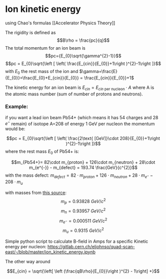 # Ion kinetic energy

using Chao's formulas [[Accelerator Physics Theory]]

The rigidity is defined as
$$B\rho = \frac{pc}{q}$$
The total momentum for an ion beam is
$$pc={E_{0}\sqrt{\gamma^{2}-1}}$$
$$pc = E_{0}\sqrt{\left [ \left( \frac{E_{cin}}{E_{0}}+1\right )^{2}-1\right ]}$$
with $E_{0}$ the rest mass of the ion and $\gamma=\frac{E}{E_{0}}=\frac{E_{0}+E_{cin}}{E_{0}} = \frac{E_{cin}}{E_{0}}+1$

The kinetic energy for an ion beam is $E_{cin}=E_{cin\text{ per nucleon}}\cdot A$ where A is the atomic mass number (sum of number of protons and neutrons).

### Example:
if you want a lead ion beam Pb54+ (which means it has 54 charges and 28 $e^{-}$ remain) of isotope A=208 of energy 1 GeV per nucleon the momentum would be:

$$pc = E_{0}\sqrt{\left [ \left( \frac{2\text{ [GeV]}\cdot 208}{E_{0}}+1\right )^{2}-1\right ]}$$
where the rest mass $E_{0}$ of Pb54+ is:

$$m_{Pb54+}= 82\cdot m_{proton} + 126\cdot m_{neutron} + 28\cdot m_{e^{-}} - m_{defect} = 193.74 \frac{GeV}{c^{2}}$$
with the mass defect: $m_{defect}=82\cdot m_{proton} + 126\cdot m_{neutron} + 28\cdot m_{e^{-}} - 208\cdot m_{u}$

with masses from [this source](http://physics.bu.edu/~duffy/sc546_notes10/mass_defect.html):
$$m_{p} = 0.93828 \text{ } GeV/c^{2}$$
$$m_{n} = 0.93957 \text{ } GeV/c^{2}$$
$$m_{e^{-}} = 0.000511 \text{ } GeV/c^{2}$$
$$m_{u} = 0.9315 \text{ } GeV/c^{2}$$

Simple python script to calculate B-field in Amps for a specific Kinetic energy per nucleon: https://gitlab.cern.ch/eljohnso/quad-scan-east/-/blob/master/ion_kinetic_energy.ipynb

The other way around

$$E_{cin} = \sqrt{\left[ \left (\frac{qB\rho}{E_{0}}\right )^{2} - 1\right] +}$$